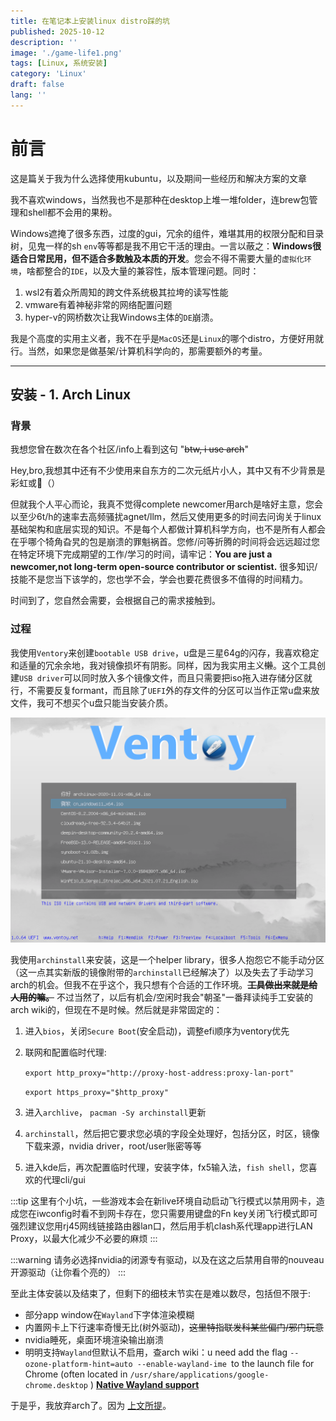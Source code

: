 ```yaml
---
title: 在笔记本上安装linux distro踩的坑
published: 2025-10-12
description: ''
image: './game-life1.png'
tags: [Linux, 系统安装]
category: 'Linux'
draft: false 
lang: ''
---
```


# 前言

这是篇关于我为什么选择使用kubuntu，以及期间一些经历和解决方案的文章

我不喜欢windows，当然我也不是那种在desktop上堆一堆folder，连brew包管理和shell都不会用的果粉。

Windows遮掩了很多东西，过度的gui，冗余的组件，难堪其用的权限分配和目录树，见鬼一样的sh `env`等等都是我不用它干活的理由。一言以蔽之：**Windows很适合日常民用，但不适合多数触及本质的开发**。您会不得不需要大量的`虚拟化环境`，啥都整合的`IDE`，以及大量的兼容性，版本管理问题。同时：

1. wsl2有着众所周知的跨文件系统极其拉垮的读写性能
2. vmware有着神秘非常的网络配置问题
3. hyper-v的网桥数次让我Windows主体的`DE`崩溃。

我是个高度的实用主义者，我不在乎是`MacOS`还是`Linux`的哪个distro，方便好用就行。当然，如果您是做基架/计算机科学向的，那需要额外的考量。

------

## 安装 - 1. Arch Linux

### 背景

我想您曾在数次在各个社区/info上看到这句 "~~btw, i use arch~~"

Hey,bro,我想其中还有不少使用来自东方的二次元纸片小人，其中又有不少背景是彩虹或🍥（）

但就我个人平心而论，我真不觉得complete newcomer用arch是啥好主意，您会以至少6t/h的速率去高频骚扰agnet/llm，然后又使用更多的时间去问询关于linux基础架构和底层实现的知识。不是每个人都做计算机科学方向，也不是所有人都会在乎哪个犄角旮旯的包是崩溃的罪魁祸首。您修/问等折腾的时间将会远远超过您在特定环境下完成期望的工作/学习的时间，请牢记：**You are just a newcomer,not long-term open-source contributor or scientist.** <span id="self-awareness">很多知识/技能不是您当下该学的，您也学不会，学会也要花费很多不值得的时间精力。</spam>

时间到了，您自然会需要，会根据自己的需求接触到。

### 过程

我使用`Ventory`来创建`bootable USB drive`，u盘是三星64g的闪存，我喜欢稳定和适量的冗余余地，我对镜像损坏有阴影。同样，因为我实用主义~~懒~~。这个工具创建`USB driver`可以同时放入多个镜像文件，而且只需要把iso拖入进存储分区就行，不需要反复formant，而且除了`UEFI`外的存文件的分区可以当作正常u盘来放文件，我可不想买个u盘只能当安装介质。

![UEFI](screen_uefi.png)

我使用`archinstall`来安装，这是一个helper library，很多人抱怨它不能手动分区（这一点其实新版的镜像附带的`archinstall`已经解决了）以及失去了手动学习arch的机会。但我不在乎这个，我只想有个合适的工作环境。~~**工具做出来就是给人用的嘛。**~~ 不过当然了，以后有机会/空闲时我会"朝圣"一番拜读纯手工安装的arch wiki的，但现在不是时候。然后就是非常固定的：

1. 进入`bios`，关闭`Secure Boot`(安全启动)，调整efi顺序为ventory优先

2. 联网和配置临时代理:

   `export http_proxy="http://proxy-host-address:proxy-lan-port"`

   `export https_proxy="$http_proxy"`
   
3. 进入`archlive`， `pacman -Sy archinstall`更新

4. `archinstall`，然后把它要求您必填的字段全处理好，包括分区，时区，镜像下载来源，nvidia driver，root/user账密等等

5. 进入kde后，再次配置临时代理，安装字体，fx5输入法，`fish shell`，您喜欢的代理cli/gui

:::tip
这里有个小坑，一些游戏本会在新live环境自动启动飞行模式以禁用网卡，造成您在iwconfig时看不到网卡存在，您只需要用键盘的Fn key关闭飞行模式即可
强烈建议您用rj45网线链接路由器lan口，然后用手机clash系代理app进行LAN Proxy，以最大化减少不必要的麻烦
:::

:::warning
请务必选择nvidia的闭源专有驱动，以及在这之后禁用自带的nouveau开源驱动（让你看个亮的）
:::

至此主体安装以及结束了，但剩下的细枝末节实在是难以数尽，包括但不限于: 

- 部分app window在`Wayland`下字体渲染模糊
- 内置网卡上下行速率奇慢无比(树外驱动)，~~这里特指联发科某些偏门/邪门玩意~~
- nvidia睡死，桌面环境渲染输出崩溃
- 明明支持`Wayland`但默认不启用，查arch wiki：u need add the flag `--ozone-platform-hint=auto --enable-wayland-ime `to the launch file for Chrome (often located in `/usr/share/applications/google-chrome.desktop` ) [**Native Wayland support**](https://wiki.archlinux.org/title/Chromium#2.9:~:text=Xwayland%2Drelated%20crashes.-,Native%20Wayland%20support,-Chromium%20140%20supports)

于是乎，我放弃arch了。因为 <a href="#self-awareness">上文所提</a>。
